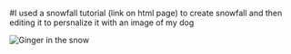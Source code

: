 #I used a snowfall tutorial (link on html page) to create snowfall and then editing it to persnalize it with an image of my dog

![Ginger in the snow](static/img/snow-on-ging.gif)

